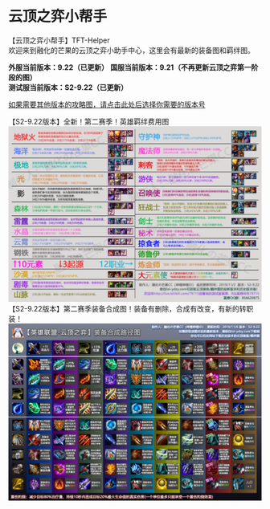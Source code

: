 # 云顶之弈小帮手
【云顶之弈小帮手】TFT-Helper  
欢迎来到融化的芒果的云顶之弈小助手中心，这里会有最新的装备图和羁绊图。  

**外服当前版本：9.22（已更新）** 
**国服当前版本：9.21（不再更新云顶之弈第一阶段的图）**  
**测试服当前版本：S2-9.22（已更新）**  

[如果需要其他版本的攻略图，请点击此处后选择你需要的版本号](https://github.com/CuewarsTaner/TFT)  

【S2-9.22版本】全新！第二赛季！英雄羁绊费用图
![Image text](https://raw.githubusercontent.com/CuewarsTaner/TFT/master/S2-9.22/%E3%80%909.22%E3%80%91S2%E8%8B%B1%E9%9B%84%E7%BE%81%E7%BB%8A%E8%B4%B9%E7%94%A8%E5%9B%BE_191106.png.png)
【S2-9.22版本】第二赛季装备合成图！装备有删除，合成有改变，有新的转职装！
![Image text](https://raw.githubusercontent.com/CuewarsTaner/TFT/master/S2-9.22/%E3%80%909.22%E3%80%91S2%E8%A3%85%E5%A4%87%E5%9B%BE_191106.png)
